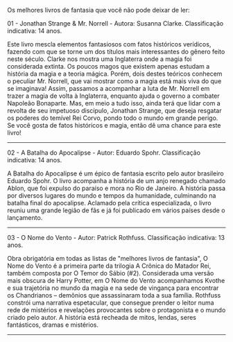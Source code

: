 Os melhores livros de fantasia que você não pode deixar de ler:

01 - Jonathan Strange & Mr. Norrell - Autora: Susanna Clarke. Classificação indicativa: 14 anos.

 Este livro mescla elementos fantasiosos com fatos históricos verídicos, fazendo com que se torne um dos títulos mais interessantes do gênero feito neste século.
Clarke nos mostra uma Inglaterra onde a magia foi considerada extinta. Os poucos magos que existem apenas estudam a história da magia e a teoria mágica. Porém, dois destes teóricos conhecem o peculiar Mr. Norrell, que vai mostrar como a magia está mais viva do que se imaginava!
Assim, passamos a acompanhar a luta de Mr. Norrell em trazer a magia de volta à Inglaterra, enquanto ajuda o governo a combater Napoleão Bonaparte. Mas, em meio a tudo isso, ainda terá que lidar com a revolta de seu impetuoso discípulo, Jonathan Strange, que deseja resgatar os poderes do temível Rei Corvo, pondo todo o mundo em grande perigo.
Se você gosta de fatos históricos e magia, então dê uma chance para este livro!
______________________________________________________________________________________________________________________________

02 - A Batalha do Apocalipse - Autor: Eduardo Spohr. Classificação indicativa: 14 anos.

 A Batalha do Apocalipse é um épico de fantasia escrito pelo autor brasileiro Eduardo Spohr. O livro acompanha a história de um anjo renegado chamado Ablon, que foi expulso do paraíso e mora no Rio de Janeiro.
A história passa por diversos lugares do mundo e tempos da humanidade, culminando na batalha final do apocalipse. Aclamado pela crítica especializada, o livro reuniu uma grande legião de fãs e já foi publicado em vários países desde o lançamento.
____________________________________________________________________________________________________________________________

03 - O Nome do Vento - Autor: Patrick Rothfuss. Classificação indicativa: 13 anos.

 Obra obrigatória em todas as listas de "melhores livros de fantasia", O Nome do Vento é a primeira parte da trilogia A Crônica do Matador Rei, também composta por O Temor do Sábio (#2).
Considerada uma versão mais obscura de Harry Potter, em O Nome do Vento acompanhamos Kvothe e sua trajetória no mundo da magia e na sede de vingança para encontrar os Chandrianos – demônios que assassinaram toda a sua família.
Rothfuss constrói uma narrativa espetacular, que consegue prender o leitor numa rede de mistérios e revelações provocantes sobre o protagonista e o mundo criado pelo autor.
A história está recheada de mitos, lendas, seres fantásticos, dramas e mistérios.
____________________________________________________________________________________________________________________________

